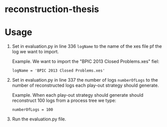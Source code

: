 # reconstruction-thesis

# Usage

1. Set in evaluation.py in line 336 `logName` to the name of the xes file pf the log we want to import.

    Example. We want to import the "BPIC 2013 Closed Problems.xes" fiel:

    `logName = 'BPIC 2013 Closed Problems.xes'` 

2. Set in evaluation.py in line 337 the number of logs `numberOfLogs` to the number of reconstructed logs each play-out strategy should generate.

    Example. When each play-out strategy should generate should reconstruct 100 logs from a process tree we type:

    `numberOfLogs = 100` 

3. Run the evaluation.py file.
